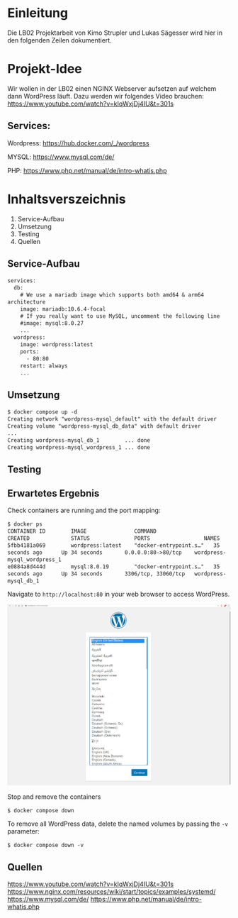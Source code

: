 # Einleitung
Die LB02 Projektarbeit von Kimo Strupler und Lukas Sägesser wird hier in den folgenden Zeilen dokumentiert. 


# Projekt-Idee

Wir wollen in der LB02 einen NGINX Webserver aufsetzen auf welchem dann WordPress läuft.
Dazu werden wir folgendes Video brauchen:
https://www.youtube.com/watch?v=kIqWxjDj4IU&t=301s

## Services:
Wordpress:
https://hub.docker.com/_/wordpress

MYSQL:
https://www.mysql.com/de/

PHP:
https://www.php.net/manual/de/intro-whatis.php

# Inhaltsverszeichnis
1. Service-Aufbau
2. Umsetzung
3. Testing
4. Quellen

## Service-Aufbau 
```
services:
  db:
    # We use a mariadb image which supports both amd64 & arm64 architecture
    image: mariadb:10.6.4-focal
    # If you really want to use MySQL, uncomment the following line
    #image: mysql:8.0.27
    ...
  wordpress:
    image: wordpress:latest
    ports:
      - 80:80
    restart: always
    ...
```
## Umsetzung

```
$ docker compose up -d
Creating network "wordpress-mysql_default" with the default driver
Creating volume "wordpress-mysql_db_data" with default driver
...
Creating wordpress-mysql_db_1        ... done
Creating wordpress-mysql_wordpress_1 ... done
```

## Testing


## Erwartetes Ergebnis

Check containers are running and the port mapping:
```
$ docker ps
CONTAINER ID        IMAGE               COMMAND                  CREATED             STATUS              PORTS                 NAMES
5fbb4181a069        wordpress:latest    "docker-entrypoint.s…"   35 seconds ago      Up 34 seconds       0.0.0.0:80->80/tcp    wordpress-mysql_wordpress_1
e0884a8d444d        mysql:8.0.19        "docker-entrypoint.s…"   35 seconds ago      Up 34 seconds       3306/tcp, 33060/tcp   wordpress-mysql_db_1
```

Navigate to `http://localhost:80` in your web browser to access WordPress.

![page](output.jpg)

Stop and remove the containers

```
$ docker compose down
```

To remove all WordPress data, delete the named volumes by passing the `-v` parameter:
```
$ docker compose down -v
```

## Quellen
https://www.youtube.com/watch?v=kIqWxjDj4IU&t=301s
https://www.nginx.com/resources/wiki/start/topics/examples/systemd/
https://www.mysql.com/de/
https://www.php.net/manual/de/intro-whatis.php